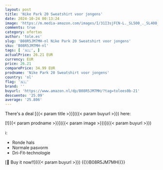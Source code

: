 ```yaml
---
layout: post
title: 'Nike Park 20 Sweatshirt voor jongens'
date: 2024-10-24 00:13:24
image: 'https://m.media-amazon.com/images/I/31I3sjFCN-L._SL500_._SL400_.jpg'
comments: true
category: ofertas
author: 'tole.es'
slug: 'B08R5JM7MH-nl Nike Park 20 Sweatshirt voor jongens'
sku: 'B08R5JM7MH-nl'
tags: [ '🇳🇱', ]
actualPrice: 26.21 EUR
currency: EUR
price: 26.21
comparePrice: 34.99 EUR
prodname: 'Nike Park 20 Sweatshirt voor jongens'
country: 'nl'
flag: '🇳🇱'
brand: ''
buyurl: 'https://www.amazon.nl/dp/B08R5JM7MH/?tag=tolees0b-21'
descuento: '25.09'
average: '25.806'
---
```


There's a deal [{{< param title >}}]({{< param buyurl >}})  here:

[![{{< param prodname >}}]({{< param image >}})]({{< param buyurl >}})

ℹ️:

- Ronde hals
- Normale pasvorm
- Dri-Fit-technologie

[🛒 Buy it now!!]({{< param buyurl >}})
{{<world>}}B08R5JM7MH{{</world>}}
